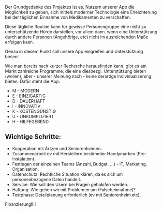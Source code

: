 Der Grundgedanke des Projektes ist es, Nutzern unserer App die Möglichkeit zu geben, sich mittels moderner Technologie eine Erleichterung bei der täglichen Einnahme von Medikamenten zu verschaffen.

Diese tägliche Routine kann für gewisse Personengruppe eine nicht zu unterschätzende Hürde darstellen, vor allem dann, wenn eine Unterstützung durch andere Personen (Angehörige, etc) nicht im ausreichenden Maße erfolgen kann.

Genau in diesem Punkt soll unsere App eingreifen und Unterstützung bieten!

Wie man bereits nach kurzer Recherche herausfinden kann, gibt es am Markt zahlreiche Programme, die eine diesbezgl. Unterstützung bieten (wollen), aber  - unserer Meinung nach - keine derartige Individualiserung bieten.
Dafür steht die App:
- M - MODERN
- E - EINZIGARTIG
- D - DAUERHAFT
- I - INNOVATIV
- K - KOSTENGÜNSTIG
- U - UNKOMPLIZIERT
- H - HILFEGEBEND


## Wichtige Schritte: ##
- Kooperation mit Ärtzen und Seniorenheimen.
- Zusammenarbeit ev mit Herstellern bestimmter Handymarken (Pre-Instalation).
- Festlegen der einzelnen Teams (Anzahl, Budget, ...) - IT, Marketing, Organisation.
- Datenschutz: Rechtliche Situation klären, da es sich um personenbezogene Daten handelt.
- Service: Wie soll den Usern bei Fragen gehalofen werden.
- Haftung: Wie gehen wir mit Problemen um (Falscheinnahme)?
- Testphase: Detailplanung erforderlich (ev mit Seniorenheim etc).


Finanzierung!!!!